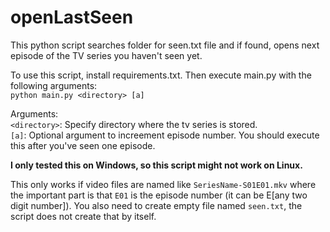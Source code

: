 # openLastSeen
This python script searches folder for seen.txt file and if found, opens next episode of the TV series you haven't seen yet.

To use this script, install requirements.txt. Then execute main.py with the following arguments:  
`python main.py <directory> [a]`

Arguments:  
`<directory>`: Specify directory where the tv series is stored.  
`[a]`: Optional argument to increement episode number. You should execute this after you've seen one episode.

**I only tested this on Windows, so this script might not work on Linux.**

This only works if video files are named like `SeriesName-S01E01.mkv` where the important part is that `E01` is the episode number (it can be E[any two digit number]). You also need to create empty file named `seen.txt`, the script does not create that by itself.
